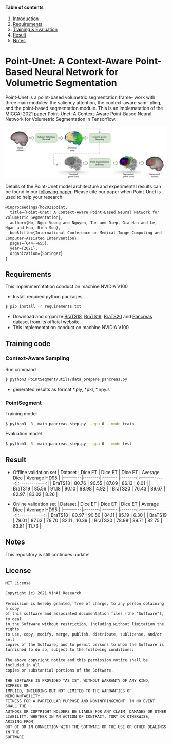 #### Table of contents
1. [Introduction](#introduction)
2. [Requirements](#requirements)
3. [Training & Evaluation ](#Training_Evaluation)
4. [Result ](#result)
5. [Notes](#notes)

# <a name="introduction"></a> Point-Unet: A Context-Aware Point-Based Neural Network for Volumetric Segmentation

Point-Unet is a point-based volumetric segmentation frame- work with three main modules: the saliency attention, the context-aware sam- pling, and the point-based segmentation module. This is an implematation of the MICCAI 2021 paper Point-Unet: A Context-Aware Point-Based Neural Network for Volumetric Segmentation in Tensorflow.

![DETR](figure/flowchart.jpg)


Details of the Point-Unet model architecture and experimental results can be found in our [following paper](https://rdcu.be/cyhME). Please cite our paper when Point-Unet is used to help your research.

```
@inproceedings{ho2021point,
  title={Point-Unet: A Context-Aware Point-Based Neural Network for Volumetric Segmentation},
  author={Ho, Ngoc-Vuong and Nguyen, Tan and Diep, Gia-Han and Le, Ngan and Hua, Binh-Son},
  booktitle={International Conference on Medical Image Computing and Computer-Assisted Intervention},
  pages={644--655},
  year={2021},
  organization={Springer}
}
```
## Requirements
This implenmemntation conduct on machine NVIDIA V100
* Install required python packages

```bash
$ pip install -r requirements.txt
```
* Download and organize [BraTS18](https://www.med.upenn.edu/sbia/brats2018/data.html), [BraTS19](https://www.med.upenn.edu/cbica/brats2019/data.html), [BraTS20](https://www.med.upenn.edu/cbica/brats2020/data.html) and [Pancreas](https://wiki.cancerimagingarchive.net/display/Public/Pancreas-CT) dataset from its official website.
* This implementation conduct on machine NVIDIA V100

## Training code
### Context-Aware Sampling
Run command
```bash
$ python3 PointSegment/utils/data_prepare_pancreas.py
```
* generated results as format *.ply, *pkl, *.npy.s
### PointSegment
Training model
```bash
$ python3 -B  main_pancreas_step.py --gpu 0 --mode train
```

Evaluation model
```bash
$ python3 -B  main_pancreas_step.py --gpu 0 --mode test 
```

## <a name="result"></a> Result

* Offline validation set
    | Dataset | Dice ET | Dice ET | Dice ET | Average Dice | Average HD95 |
    |---------|:-------:|:-------:|:-------:|:------------:|:-------------:|
    | BraTS18 |  80.76  |  90.55  |  87.09  |     86.13    |     6.01     |
    | BraTS19 |  85.56  |  91.18  |  90.10  |     88.98    |     4.92     |
    | BraTS20 |  76.43  |  89.67  |  82.97  |     83.02    |     8.26     |

* Online validation set
    | Dataset | Dice ET | Dice ET | Dice ET | Average Dice | Average HD95 |
    |---------|:-------:|:-------:|:-------:|:------------:|:------------:|
    | BraTS18 |  80.97  |  90.50  |  84.11  |     85.19    |     6.30     |
    | BraTS19 |  79.01  |  87.63  |  79.70  |     82.11    |     10.39    |
    | BraTS20 |  78.98  |  89.71  |  82.75  |     83.81    |     11.73    |

## <a name="notes"></a> Notes
This repository is still continues update!




## License
    
    MIT License

    Copyright (c) 2021 VinAI Research

    Permission is hereby granted, free of charge, to any person obtaining a copy
    of this software and associated documentation files (the "Software"), to deal
    in the Software without restriction, including without limitation the rights
    to use, copy, modify, merge, publish, distribute, sublicense, and/or sell
    copies of the Software, and to permit persons to whom the Software is
    furnished to do so, subject to the following conditions:

    The above copyright notice and this permission notice shall be included in all
    copies or substantial portions of the Software.

    THE SOFTWARE IS PROVIDED "AS IS", WITHOUT WARRANTY OF ANY KIND, EXPRESS OR
    IMPLIED, INCLUDING BUT NOT LIMITED TO THE WARRANTIES OF MERCHANTABILITY,
    FITNESS FOR A PARTICULAR PURPOSE AND NONINFRINGEMENT. IN NO EVENT SHALL THE
    AUTHORS OR COPYRIGHT HOLDERS BE LIABLE FOR ANY CLAIM, DAMAGES OR OTHER
    LIABILITY, WHETHER IN AN ACTION OF CONTRACT, TORT OR OTHERWISE, ARISING FROM,
    OUT OF OR IN CONNECTION WITH THE SOFTWARE OR THE USE OR OTHER DEALINGS IN THE
    SOFTWARE.